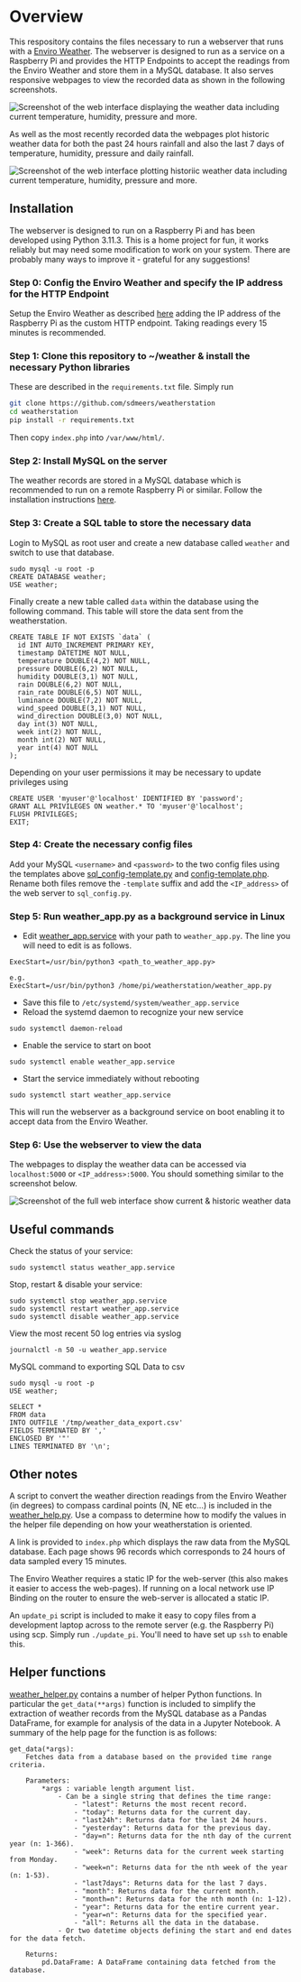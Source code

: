 # Overview
This respository contains the files necessary to run a webserver that runs with a [Enviro Weather](https://github.com/pimoroni/enviro). The webserver is designed to run as a service on a Raspberry Pi and provides the HTTP Endpoints to accept the readings from the Enviro Weather and store them in a MySQL database. It also serves responsive webpages to view the recorded data as shown in the following screenshots.

![Screenshot of the web interface displaying the weather data including current temperature, humidity, pressure and more.](https://github.com/sdmeers/weatherstation/blob/main/screenshots/weatherstation-screenshot.jpg)

As well as the most recently recorded data the webpages plot historic weather data for both the past 24 hours rainfall and also the last 7 days of temperature, humidity, pressure and daily rainfall.

![Screenshot of the web interface plotting historiic  weather data including current temperature, humidity, pressure and more.](https://github.com/sdmeers/weatherstation/blob/main/screenshots/weatherstation-graphs.jpg)

## Installation

The webserver is designed to run on a Raspberry Pi and has been developed using Python 3.11.3. This is a home project for fun, it works reliably but may need some modification to work on your system. There are probably many ways to improve it - grateful for any suggestions!

### Step 0: Config the Enviro Weather and specify the IP address for the HTTP Endpoint
Setup the Enviro Weather as described [here](https://github.com/pimoroni/enviro/blob/main/documentation/getting-started.md) adding the IP address of the Raspberry Pi as the custom HTTP endpoint. Taking readings every 15 minutes is recommended.

### Step 1: Clone this repository to ~/weather & install the necessary Python libraries 
These are described in the `requirements.txt` file. Simply run

```.bash
git clone https://github.com/sdmeers/weatherstation
cd weatherstation
pip install -r requirements.txt
```

Then copy `index.php` into `/var/www/html/`. 



### Step 2: Install MySQL on the server
The weather records are stored in a MySQL database which is recommended to run on a remote Raspberry Pi or similar. Follow the installation instructions [here](https://pimylifeup.com/raspberry-pi-mysql/).

### Step 3: Create a SQL table to store the necessary data

Login to MySQL as root user and create a new database called `weather` and switch to use that database.

```
sudo mysql -u root -p
CREATE DATABASE weather;
USE weather;
```

Finally create a new table called `data` within the database using the following command. This table will store the data sent from the weatherstation.

```
CREATE TABLE IF NOT EXISTS `data` (
  id INT AUTO_INCREMENT PRIMARY KEY,
  timestamp DATETIME NOT NULL,
  temperature DOUBLE(4,2) NOT NULL,
  pressure DOUBLE(6,2) NOT NULL,
  humidity DOUBLE(3,1) NOT NULL,
  rain DOUBLE(6,2) NOT NULL,
  rain_rate DOUBLE(6,5) NOT NULL,
  luminance DOUBLE(7,2) NOT NULL,
  wind_speed DOUBLE(3,1) NOT NULL,
  wind_direction DOUBLE(3,0) NOT NULL,
  day int(3) NOT NULL,
  week int(2) NOT NULL,
  month int(2) NOT NULL,
  year int(4) NOT NULL
);
```

Depending on your user permissions it may be necessary to update privileges using

```
CREATE USER 'myuser'@'localhost' IDENTIFIED BY 'password';
GRANT ALL PRIVILEGES ON weather.* TO 'myuser'@'localhost';
FLUSH PRIVILEGES;
EXIT;

```

### Step 4: Create the necessary config files 
Add your MySQL `<username>` and `<password>` to the two config files using the templates above [sql_config-template.py](https://github.com/sdmeers/weatherstation/blob/main/sql_config-template.py) and [config-template.php](https://github.com/sdmeers/weatherstation/blob/main/config-template.php). Rename both files remove the `-template` suffix and add the `<IP_address>` of the web server to `sql_config.py`.

### Step 5: Run weather_app.py as a background service in Linux

* Edit [weather_app.service](https://github.com/sdmeers/weatherstation/blob/main/weather_app.service) with your path to `weather_app.py`. The line you will need to edit is as follows.

```
ExecStart=/usr/bin/python3 <path_to_weather_app.py>

e.g.
ExecStart=/usr/bin/python3 /home/pi/weatherstation/weather_app.py
```

* Save this file to `/etc/systemd/system/weather_app.service`
* Reload the systemd daemon to recognize your new service

```
sudo systemctl daemon-reload
```

* Enable the service to start on boot

```
sudo systemctl enable weather_app.service
```

* Start the service immediately without rebooting

```
sudo systemctl start weather_app.service
```

This will run the webserver as a background service on boot enabling it to accept data from the Enviro Weather. 

### Step 6: Use the webserver to view the data  

The webpages to display the weather data can be accessed via `localhost:5000` or `<IP_address>:5000`. You should something similar to the screenshot below.

![Screenshot of the full web interface show current & historic weather data](https://github.com/sdmeers/weatherstation/blob/main/screenshots/weatherstation-full.jpg)

## Useful  commands 
Check the status of your service:

```
sudo systemctl status weather_app.service
```

Stop, restart & disable your service:

```
sudo systemctl stop weather_app.service
sudo systemctl restart weather_app.service
sudo systemctl disable weather_app.service
```

View the most recent 50 log entries via syslog 

```
journalctl -n 50 -u weather_app.service
```
MySQL command to exporting SQL Data to csv

```
sudo mysql -u root -p
USE weather;

SELECT *
FROM data
INTO OUTFILE '/tmp/weather_data_export.csv'
FIELDS TERMINATED BY ','
ENCLOSED BY '"'
LINES TERMINATED BY '\n';
```

## Other notes
A script to convert the weather direction readings from the Enviro Weather (in degrees) to compass cardinal points (N, NE etc...) is included in the [weather_help.py](https://github.com/sdmeers/weatherstation/blob/main/weather_helper.py). Use a compass to determine how to modify the values in the helper file depending on how your weatherstation is oriented.

A link is provided to `index.php` which displays the raw data from the MySQL database. Each page shows 96 records which corresponds to 24 hours of data sampled every 15 minutes.

The Enviro Weather requires a static IP for the web-server (this also makes it easier to access the web-pages). If running on a local network use IP Binding on the router to ensure the web-server is allocated a static IP.  

An `update_pi` script is included to make it easy to copy files from a development laptop across to the remote server (e.g. the Raspberry Pi) using scp. Simply run `./update_pi`. You'll need to have set up `ssh` to enable this.    

## Helper functions
[weather_helper.py](https://github.com/sdmeers/weatherstation/blob/main/weather_helper.py) contains a number of helper Python functions. In particular the `get_data(**args)` function is included to simplify the extraction of weather records from the MySQL database as a Pandas DataFrame, for example for analysis of the data in a Jupyter Notebook. A summary of the help page for the function is as follows:

```
get_data(*args):
    Fetches data from a database based on the provided time range criteria.

    Parameters:
        *args : variable length argument list.
            - Can be a single string that defines the time range:
                - "latest": Returns the most recent record.
                - "today": Returns data for the current day.
                - "last24h": Returns data for the last 24 hours.
                - "yesterday": Returns data for the previous day.
                - "day=n": Returns data for the nth day of the current year (n: 1-366).
                - "week": Returns data for the current week starting from Monday.
                - "week=n": Returns data for the nth week of the year (n: 1-53).
                - "last7days": Returns data for the last 7 days.
                - "month": Returns data for the current month.
                - "month=n": Returns data for the nth month (n: 1-12).
                - "year": Returns data for the entire current year.
                - "year=n": Returns data for the specified year.
                - "all": Returns all the data in the database.
            - Or two datetime objects defining the start and end dates for the data fetch.

    Returns:
        pd.DataFrame: A DataFrame containing data fetched from the database.
``` 
